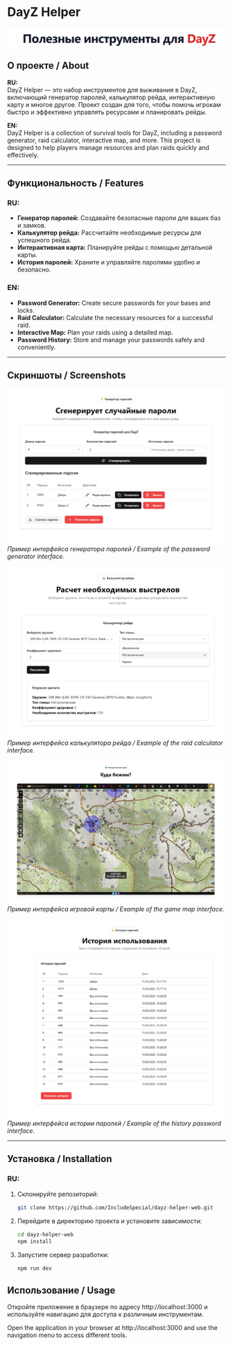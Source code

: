 # DayZ Helper

[![DayZ Helper Logo](./assets/logo.png)](https://github.com/IncludeSpecial/dayz-helper-web)

## О проекте / About

**RU:**  
DayZ Helper — это набор инструментов для выживания в DayZ, включающий генератор паролей, калькулятор рейда, интерактивную карту и многое другое. Проект создан для того, чтобы помочь игрокам быстро и эффективно управлять ресурсами и планировать рейды.

**EN:**  
DayZ Helper is a collection of survival tools for DayZ, including a password generator, raid calculator, interactive map, and more. This project is designed to help players manage resources and plan raids quickly and effectively.

---

## Функциональность / Features

### RU:
- **Генератор паролей:** Создавайте безопасные пароли для ваших баз и замков.
- **Калькулятор рейда:** Рассчитайте необходимые ресурсы для успешного рейда.
- **Интерактивная карта:** Планируйте рейды с помощью детальной карты.
- **История паролей:** Храните и управляйте паролями удобно и безопасно.

### EN:
- **Password Generator:** Create secure passwords for your bases and locks.
- **Raid Calculator:** Calculate the necessary resources for a successful raid.
- **Interactive Map:** Plan your raids using a detailed map.
- **Password History:** Store and manage your passwords safely and conveniently.

---

## Скриншоты / Screenshots

![Интерфейс генератора паролей](./assets/screenshot1.png)  
*Пример интерфейса генератора паролей / Example of the password generator interface.*

![Интерфейс калькулятора рейда](./assets/screenshot2.png)  
*Пример интерфейса калькулятора рейда / Example of the raid calculator interface.*

![Интерфейс игровой карты](./assets/screenshot3.png)  
*Пример интерфейса игровой карты / Example of the game map interface.*

![Интерфейс истории паролей](./assets/screenshot4.png)  
*Пример интерфейса истории паролей / Example of the history password interface.*


---

## Установка / Installation

### RU:
1. Склонируйте репозиторий:
   ```bash 
   git clone https://github.com/IncludeSpecial/dayz-helper-web.git 
   ```

2. Перейдите в директорию проекта и установите зависимости:
   ```bash  
   cd dayz-helper-web
   npm install

   ```
3. Запустите сервер разработки:
   ```bash  
   npm run dev
   ```

## Использование / Usage
Откройте приложение в браузере по адресу http://localhost:3000 и используйте навигацию для доступа к различным инструментам.

Open the application in your browser at http://localhost:3000 and use the navigation menu to access different tools.